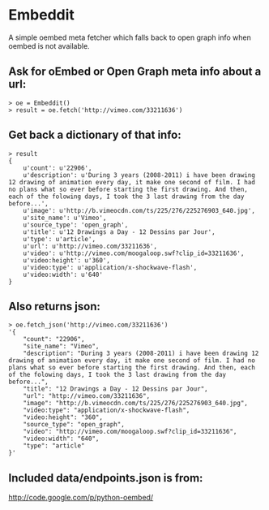 # Embeddit

A simple oembed meta fetcher which falls back to open graph info when
oembed is not available.

## Ask for oEmbed or Open Graph meta info about a url:

    > oe = Embeddit()
    > result = oe.fetch('http://vimeo.com/33211636')

## Get back a dictionary of that info:

    > result
    {
        u'count': u'22906',
        u'description': u'During 3 years (2008-2011) i have been drawing 12 drawing of animation every day, it make one second of film. I had no plans what so ever before starting the first drawing. And then, each of the folowing days, I took the 3 last drawing from the day before...',
        u'image': u'http://b.vimeocdn.com/ts/225/276/225276903_640.jpg',
        u'site_name': u'Vimeo',
        u'source_type': 'open_graph',
        u'title': u'12 Drawings a Day - 12 Dessins par Jour',
        u'type': u'article',
        u'url': u'http://vimeo.com/33211636',
        u'video': u'http://vimeo.com/moogaloop.swf?clip_id=33211636',
        u'video:height': u'360',
        u'video:type': u'application/x-shockwave-flash',
        u'video:width': u'640'
    }

## Also returns json:

    > oe.fetch_json('http://vimeo.com/33211636')
    '{
        "count": "22906",
        "site_name": "Vimeo",
        "description": "During 3 years (2008-2011) i have been drawing 12 drawing of animation every day, it make one second of film. I had no plans what so ever before starting the first drawing. And then, each of the folowing days, I took the 3 last drawing from the day before...",
        "title": "12 Drawings a Day - 12 Dessins par Jour",
        "url": "http://vimeo.com/33211636",
        "image": "http://b.vimeocdn.com/ts/225/276/225276903_640.jpg",
        "video:type": "application/x-shockwave-flash",
        "video:height": "360",
        "source_type": "open_graph",
        "video": "http://vimeo.com/moogaloop.swf?clip_id=33211636",
        "video:width": "640",
        "type": "article"
    }'

## Included data/endpoints.json is from:

<http://code.google.com/p/python-oembed/>

